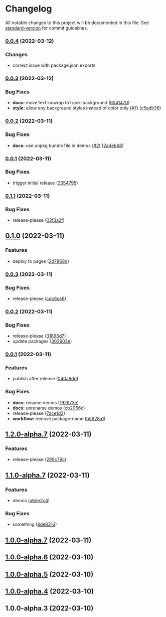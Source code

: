 # Changelog

All notable changes to this project will be documented in this file. See [standard-version](https://github.com/conventional-changelog/standard-version) for commit guidelines.

### [0.0.4](https://github.com/ulic75/flat-slider/compare/v0.0.3...v0.0.4) (2022-03-12)

### Changes

- correct issue with package.json exports

### [0.0.3](https://github.com/ulic75/flat-slider/compare/v0.0.2...v0.0.3) (2022-03-12)

### Bug Fixes

- **docs:** move text-nowrap to track-background ([6541470](https://github.com/ulic75/flat-slider/commit/654147042297915973931612945fa616382e4e4c))
- **style:** allow any background styles instead of color only ([#7](https://github.com/ulic75/flat-slider/issues/7)) ([c5adb36](https://github.com/ulic75/flat-slider/commit/c5adb3663bea4014daca60d07e5b7373cfc15931))

### [0.0.2](https://github.com/ulic75/flat-slider/compare/v0.0.1...v0.0.2) (2022-03-11)

### Bug Fixes

- **docs:** use unpkg bundle file in demos ([#2](https://github.com/ulic75/flat-slider/issues/2)) ([2a4eb68](https://github.com/ulic75/flat-slider/commit/2a4eb68c84e5d1f591d087476391ca9b44ba35f2))

### [0.0.1](https://github.com/ulic75/flat-slider/compare/v0.0.0...v0.0.1) (2022-03-11)

### Bug Fixes

- trigger initial release ([3354795](https://github.com/ulic75/flat-slider/commit/335479575fc5f350d0aa9df2955793da434dc0f1))

### [0.1.1](https://github.com/ulic75/flat-slider/compare/v0.1.0...v0.1.1) (2022-03-11)

### Bug Fixes

- release-please ([02f3a2f](https://github.com/ulic75/flat-slider/commit/02f3a2f83f9a247cae3684a46f14a20869300809))

## [0.1.0](https://github.com/ulic75/flat-slider/compare/v0.0.3...v0.1.0) (2022-03-11)

### Features

- deploy to pages ([2d7868d](https://github.com/ulic75/flat-slider/commit/2d7868dab6fddfe576be62649721b380f8b0456e))

### [0.0.3](https://github.com/ulic75/flat-slider/compare/v0.0.2...v0.0.3) (2022-03-11)

### Bug Fixes

- release-please ([cdc6ce6](https://github.com/ulic75/flat-slider/commit/cdc6ce63b37e872c08d685206f4b5261f4abf853))

### [0.0.2](https://github.com/ulic75/flat-slider/compare/v0.0.1...v0.0.2) (2022-03-11)

### Bug Fixes

- release-please ([31896d7](https://github.com/ulic75/flat-slider/commit/31896d7332fb392361e74ffe2f27ca9607e71094))
- update packages ([303903e](https://github.com/ulic75/flat-slider/commit/303903e7b1ab5215adf8743a31205cbea213e460))

### [0.0.1](https://github.com/ulic75/flat-slider/compare/v0.0.0...v0.0.1) (2022-03-11)

### Features

- publish after release ([040a9dd](https://github.com/ulic75/flat-slider/commit/040a9dd3e03fb384de37e257617e6d78dd25d4da))

### Bug Fixes

- **docs:** rename demos ([192973e](https://github.com/ulic75/flat-slider/commit/192973efe3d949aea7b9e076c66cc27e50473312))
- **docs:** unrename demos ([cb2066c](https://github.com/ulic75/flat-slider/commit/cb2066c75e5618e942e102fd9d09174784e2ae18))
- release-please ([7dce1d3](https://github.com/ulic75/flat-slider/commit/7dce1d3ddefdc934326fdae6c7a145db0e068b38))
- **workflow:** remove package-name ([b5628a1](https://github.com/ulic75/flat-slider/commit/b5628a165767ebc7307e6c4ce788e141e02812b0))

## [1.2.0-alpha.7](https://github.com/ulic75/flat-slider/compare/v1.1.0-alpha.7...v1.2.0-alpha.7) (2022-03-11)

### Features

- release-please ([299c79c](https://github.com/ulic75/flat-slider/commit/299c79c89ae86d0f0cf612aef8d6c19a2855208f))

## [1.1.0-alpha.7](https://github.com/ulic75/flat-slider/compare/v1.0.0-alpha.7...v1.1.0-alpha.7) (2022-03-11)

### Features

- demos ([a6de2c4](https://github.com/ulic75/flat-slider/commit/a6de2c4691840e94c3509a5fc8895538dcd99d00))

### Bug Fixes

- something ([8de8316](https://github.com/ulic75/flat-slider/commit/8de83161038f045871420fbfaa32bbd51bb3754a))

## [1.0.0-alpha.7](https://github.com/ulic75/flat-slider/compare/v1.0.0-alpha.6...v1.0.0-alpha.7) (2022-03-11)

## [1.0.0-alpha.6](https://github.com/ulic75/flat-slider/compare/v1.0.0-alpha.5...v1.0.0-alpha.6) (2022-03-10)

## [1.0.0-alpha.5](https://github.com/ulic75/flat-slider/compare/v1.0.0-alpha.4...v1.0.0-alpha.5) (2022-03-10)

## [1.0.0-alpha.4](https://github.com/ulic75/flat-slider/compare/v1.0.0-alpha.3...v1.0.0-alpha.4) (2022-03-10)

## 1.0.0-alpha.3 (2022-03-10)
